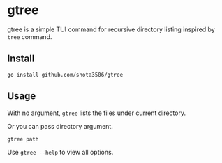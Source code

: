 # gtree

gtree is a simple TUI command for recursive directory listing inspired by `tree` command.

## Install

```shell
go install github.com/shota3506/gtree
```

## Usage

With no argument, `gtree` lists the files under current directory.

Or you can pass directory argument.

```shell
gtree path
```

Use `gtree --help` to view all options.
